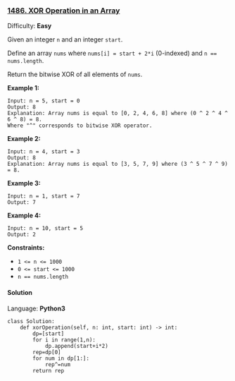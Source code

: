 ### [1486\. XOR Operation in an Array](https://leetcode.com/problems/xor-operation-in-an-array/)

Difficulty: **Easy**


Given an integer `n` and an integer `start`.

Define an array `nums` where `nums[i] = start + 2*i` (0-indexed) and `n == nums.length`.

Return the bitwise XOR of all elements of `nums`.

**Example 1:**

```
Input: n = 5, start = 0
Output: 8
Explanation: Array nums is equal to [0, 2, 4, 6, 8] where (0 ^ 2 ^ 4 ^ 6 ^ 8) = 8.
Where "^" corresponds to bitwise XOR operator.
```

**Example 2:**

```
Input: n = 4, start = 3
Output: 8
Explanation: Array nums is equal to [3, 5, 7, 9] where (3 ^ 5 ^ 7 ^ 9) = 8.
```

**Example 3:**

```
Input: n = 1, start = 7
Output: 7
```

**Example 4:**

```
Input: n = 10, start = 5
Output: 2
```

**Constraints:**

*   `1 <= n <= 1000`
*   `0 <= start <= 1000`
*   `n == nums.length`


#### Solution

Language: **Python3**

```python3
class Solution:
    def xorOperation(self, n: int, start: int) -> int:
        dp=[start]
        for i in range(1,n):
            dp.append(start+i*2)
        rep=dp[0]
        for num in dp[1:]:
            rep^=num
        return rep
```

